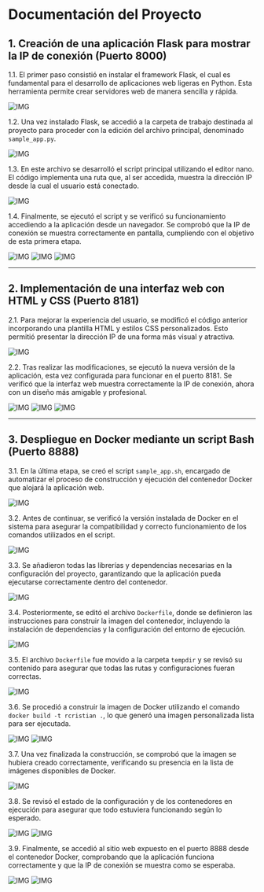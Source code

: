 # Documentación del Proyecto

## 1. Creación de una aplicación Flask para mostrar la IP de conexión (Puerto 8000)

1.1. El primer paso consistió en instalar el framework Flask, el cual es fundamental para el desarrollo de aplicaciones web ligeras en Python. Esta herramienta permite crear servidores web de manera sencilla y rápida.

![IMG](Imagenes/Imagen_1.png)

1.2. Una vez instalado Flask, se accedió a la carpeta de trabajo destinada al proyecto para proceder con la edición del archivo principal, denominado `sample_app.py`.

![IMG](Imagenes/Imagen_2.png)

1.3. En este archivo se desarrolló el script principal utilizando el editor nano. El código implementa una ruta que, al ser accedida, muestra la dirección IP desde la cual el usuario está conectado.

![IMG](Imagenes/Imagen_3.png)

1.4. Finalmente, se ejecutó el script y se verificó su funcionamiento accediendo a la aplicación desde un navegador. Se comprobó que la IP de conexión se muestra correctamente en pantalla, cumpliendo con el objetivo de esta primera etapa.

![IMG](Imagenes/Imagen_4.png)
![IMG](Imagenes/Imagen_5.png)
![IMG](Imagenes/Imagen_6.png)

---

## 2. Implementación de una interfaz web con HTML y CSS (Puerto 8181)

2.1. Para mejorar la experiencia del usuario, se modificó el código anterior incorporando una plantilla HTML y estilos CSS personalizados. Esto permitió presentar la dirección IP de una forma más visual y atractiva.

![IMG](Imagenes/Imagen_7.png)

2.2. Tras realizar las modificaciones, se ejecutó la nueva versión de la aplicación, esta vez configurada para funcionar en el puerto 8181. Se verificó que la interfaz web muestra correctamente la IP de conexión, ahora con un diseño más amigable y profesional.

![IMG](Imagenes/Imagen_8.png)
![IMG](Imagenes/Imagen_9.png)
![IMG](Imagenes/Imagen_10.png)

---

## 3. Despliegue en Docker mediante un script Bash (Puerto 8888)

3.1. En la última etapa, se creó el script `sample_app.sh`, encargado de automatizar el proceso de construcción y ejecución del contenedor Docker que alojará la aplicación web.

![IMG](Imagenes/Imagen_11.png)

3.2. Antes de continuar, se verificó la versión instalada de Docker en el sistema para asegurar la compatibilidad y correcto funcionamiento de los comandos utilizados en el script.

![IMG](Imagenes/Imagen_12.png)

3.3. Se añadieron todas las librerías y dependencias necesarias en la configuración del proyecto, garantizando que la aplicación pueda ejecutarse correctamente dentro del contenedor.

![IMG](Imagenes/Imagen_13.png)

3.4. Posteriormente, se editó el archivo `Dockerfile`, donde se definieron las instrucciones para construir la imagen del contenedor, incluyendo la instalación de dependencias y la configuración del entorno de ejecución.

![IMG](Imagenes/Imagen_14.png)

3.5. El archivo `Dockerfile` fue movido a la carpeta `tempdir` y se revisó su contenido para asegurar que todas las rutas y configuraciones fueran correctas.

![IMG](Imagenes/Imagen_15.png)

3.6. Se procedió a construir la imagen de Docker utilizando el comando `docker build -t rcristian .`, lo que generó una imagen personalizada lista para ser ejecutada.

![IMG](Imagenes/Imagen_16.png)
![IMG](Imagenes/Imagen_17.png)

3.7. Una vez finalizada la construcción, se comprobó que la imagen se hubiera creado correctamente, verificando su presencia en la lista de imágenes disponibles de Docker.

![IMG](Imagenes/Imagen_18.png)

3.8. Se revisó el estado de la configuración y de los contenedores en ejecución para asegurar que todo estuviera funcionando según lo esperado.

![IMG](Imagenes/Imagen_19.png)
![IMG](Imagenes/Imagen_20.png)

3.9. Finalmente, se accedió al sitio web expuesto en el puerto 8888 desde el contenedor Docker, comprobando que la aplicación funciona correctamente y que la IP de conexión se muestra como se esperaba.

![IMG](Imagenes/Imagen_21.png)
![IMG](Imagenes/Imagen_22.png)

